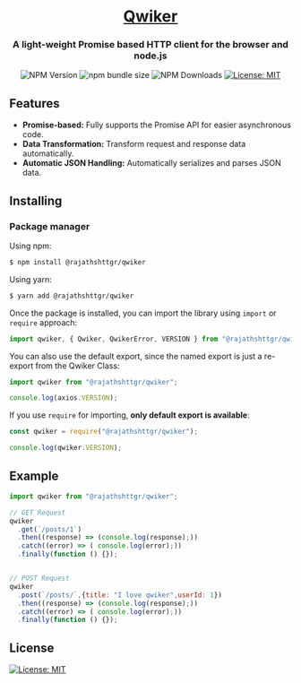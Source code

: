 <div align="center">
  <h1><a href="https://www.npmjs.com/package/@rajathshttgr/qwiker">Qwiker</a></h1>
  <h3>A light-weight Promise based HTTP client for the browser and node.js</h3>
</div>

<div align="center">

![NPM Version](https://img.shields.io/npm/v/@rajathshttgr/qwiker)
![npm bundle size](https://img.shields.io/bundlephobia/min/@rajathshttgr/qwiker)
![NPM Downloads](https://img.shields.io/npm/dm/@rajathshttgr/qwiker)
[![License: MIT](https://img.shields.io/badge/License-MIT-blue.svg)](LICENSE)

</div>

## Features

- **Promise-based:** Fully supports the Promise API for easier asynchronous code.
- **Data Transformation:** Transform request and response data automatically.
- **Automatic JSON Handling:** Automatically serializes and parses JSON data.

## Installing

### Package manager

Using npm:

```bash
$ npm install @rajathshttgr/qwiker
```

Using yarn:

```bash
$ yarn add @rajathshttgr/qwiker
```

Once the package is installed, you can import the library using `import` or `require` approach:

```js
import qwiker, { Qwiker, QwikerError, VERSION } from "@rajathshttgr/qwiker";
```

You can also use the default export, since the named export is just a re-export from the Qwiker Class:

```js
import qwiker from "@rajathshttgr/qwiker";

console.log(axios.VERSION);
```

If you use `require` for importing, **only default export is available**:

```js
const qwiker = require("@rajathshttgr/qwiker");

console.log(qwiker.VERSION);
```

## Example

```js
import qwiker from "@rajathshttgr/qwiker";

// GET Request
qwiker
  .get(`/posts/1`)
  .then((response) => (console.log(response);))
  .catch((error) => ( console.log(error);))
  .finally(function () {});


// POST Request
qwiker
  .post(`/posts/`,{title: "I love qwiker",userId: 1})
  .then((response) => (console.log(response);))
  .catch((error) => ( console.log(error);))
  .finally(function () {});

```

## License

[![License: MIT](https://img.shields.io/badge/License-MIT-blue.svg)](LICENSE)
